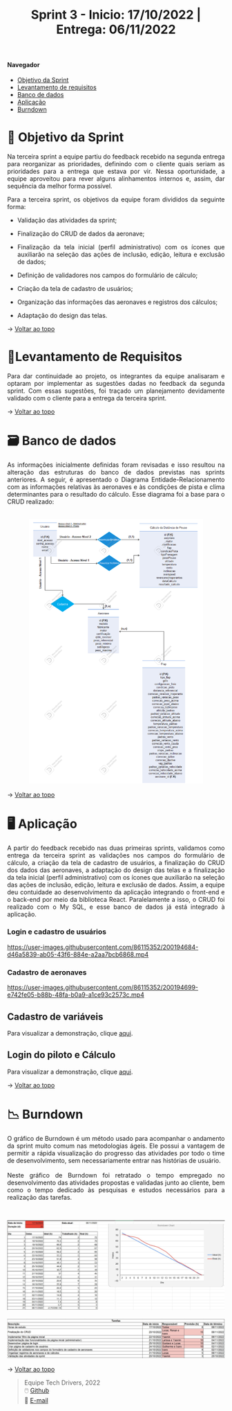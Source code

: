 <div align="center">
  <h1>Sprint 3 - Inicio: 17/10/2022 | Entrega: 06/11/2022</h1>
</div>

<br id="topo"> 

#### Navegador
* <a href="#objetivo">Objetivo da Sprint</a>
* <a href="#requisitos">Levantamento de requisitos</a>
* <a href="#bd">Banco de dados</a>
* <a href="#type">Aplicação</a>
* <a href="#burndown">Burndown</a>

<span id="objetivo">

# 📌 Objetivo da Sprint 
  
<p align="justify">Na terceira sprint a equipe partiu do feedback recebido na segunda entrega para reorganizar as prioridades, definindo com o cliente quais seriam as prioridades para a entrega que estava por vir. Nessa oportunidade, a equipe aproveitou para rever alguns alinhamentos internos e, assim, dar sequência da melhor forma possível.</p>

<div align="justify">
Para a terceira sprint, os objetivos da equipe foram divididos da seguinte forma:
  
* Validação das atividades da sprint;
  
* Finalização do CRUD de dados da aeronave;
  
* Finalização da tela inicial (perfil administrativo) com os ícones que auxiliarão na seleção das ações de inclusão, edição, leitura e exclusão de dados;
  
* Definição de validadores nos campos do formulário de cálculo;

* Criação da tela de cadastro de usuários;

* Organização das informações das aeronaves e registros dos cálculos;

* Adaptação do design das telas.
  
</div>

→ [Voltar ao topo](#topo)

<span id="requisitos">

# 📝Levantamento de Requisitos 
  
<p align="justify">
Para dar continuidade ao projeto, os integrantes da equipe analisaram e optaram por implementar as sugestões dadas no feedback da segunda sprint. Com essas sugestões, foi traçado um planejamento devidamente validado com o cliente para a entrega da terceira sprint.</p>
  
→ [Voltar ao topo](#topo)
  
<span id="bd">

# 🗃 Banco de dados
  
<p align="justify">As informações inicialmente definidas foram revisadas e isso resultou na alteração das estruturas do banco de dados previstas nas sprints anteriores. A seguir, é apresentado o Diagrama Entidade-Relacionamento com as informações relativas às aeronaves e às condições de pista e clima determinantes para o resultado do cálculo. Esse diagrama foi a base para o CRUD realizado:<br>
<br></p>
<p align="center">
<img src="Imagens/DER-atualizado.png" alt="Diagrama que representa a relação entre as entidades do banco de dados da aplicação" width="80%" height="80%">
</p>


→ [Voltar ao topo](#topo) 
 
<span id="type">

# 🖥 Aplicação
  
<p align="justify">A partir do feedback recebido nas duas primeiras sprints, validamos como entrega da terceira sprint as validações nos campos do formulário de cálculo, a criação da tela de cadastro de usuários, a finalização do CRUD dos dados das aeronaves, a adaptação do design das telas e a finalização da tela inicial (perfil administrativo) com os ícones que auxiliarão na seleção das ações de inclusão, edição, leitura e exclusão de dados. Assim, a equipe deu contuidade ao desenvolvimento da aplicação integrando o front-end e o back-end por meio da biblioteca React. Paralelamente a isso, o CRUD foi realizado com o My SQL, e esse banco de dados já está integrado à aplicação.
<br>
</p>


### Login e cadastro de usuários
  


https://user-images.githubusercontent.com/86115352/200194684-d46a5839-ab05-43f6-884e-a2aa7bcb6868.mp4

  
  
### Cadastro de aeronaves



https://user-images.githubusercontent.com/86115352/200194699-e742fe05-b88b-48fa-b0a9-a1ce93c2573c.mp4


## Cadastro de variáveis

Para visualizar a demonstração, clique [aqui](https://clipchamp.com/watch/go3hNmUcdKu).

  
  
## Login do piloto e Cálculo 

Para visualizar a demonstração, clique [aqui](https://clipchamp.com/watch/TeCwyL1M3AN).


→ [Voltar ao topo](#topo)


<span id="burndown">
  
# 📉 Burndown
  
<p align="justify">O gráfico de Burndown é um método usado para acompanhar o andamento da sprint muito comum nas metodologias ágeis. Ele possui a vantagem de permitir a rápida visualização do progresso das atividades por todo o time de desenvolvimento, sem necessariamente entrar nas histórias de usuário.<br>
<br>
Neste gráfico de Burndown foi retratado o tempo empregado no desenvolvimento das atividades propostas e validadas junto ao cliente, bem como o tempo dedicado às pesquisas e estudos necessários para a realização das tarefas.<br>
</p>

<br>
<p align="center">
<img src="Imagens/Burndown.jpg" alt="Gráfico de Burndown representando as atividades desenvolvidas na terceira sprint" width="100%" height="100%">
<br>
<br>
<img src="Imagens/atividades-3.jpg" alt="Descrição das atividades desenvolvidas na terceira sprint" width="100%" height="100%">
</p>

→ [Voltar ao topo](#topo)

> Equipe Tech Drivers, 2022 <br>
> 🖱️ [Github](https://github.com/TechDriversFatec)<br>
> 📧 [E-mail](mailto:techdrivers.fatec@gmail.com)


